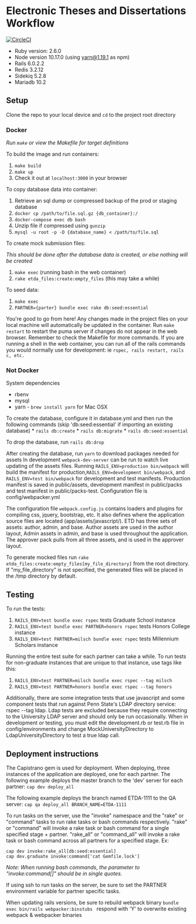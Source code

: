 # Electronic Theses and Dissertations Workflow 
[![CircleCI](https://circleci.com/gh/psu-stewardship/etda_workflow.svg?style=svg)](https://circleci.com/gh/psu-stewardship/etda_workflow)

* Ruby version: 2.6.0
* Node version 10.17.0 (using yarn@1.19.1 as npm)
* Rails 6.0.2.2
* Redis 3.2.12
* Sidekiq 5.2.8
* Mariadb 10.2
 
## Setup

Clone the repo to your local device and `cd` to the project root directory

### Docker

*Run `make` or view the Makefile for target definitions*

To build the image and run containers:

 1. `make build`
 2. `make up`
 3. Check it out at `localhost:3000` in your browser
    
To copy database data into container:

1. Retrieve an sql dump or compressed backup of the prod or staging database
2. `docker cp /path/to/file.sql.gz {db_container}:/`
3. `docker-compose exec db bash` 
4. Unzip file if compressed using `gunzip`
5. `mysql -u root -p -D {database_name} < /path/to/file.sql` 
    
To create mock submission files:

*This should be done after the database data is created, or else nothing will be created*

1. `make exec` (running bash in the web container)
2. `rake etda_files:create:empty_files` (this may take a while)

To seed data:

1. `make exec`
2. `PARTNER={parter} bundle exec rake db:seed:essential`
    
You're good to go from here!  Any changes made in the project files on your local machine will automatically be updated in the container.  Run `make restart` to restart the puma server if changes do not appear in the web browser.  Remember to check the Makefile for more commands.  If you are running a shell in the web container, you can run all of the rails commands you would normally use for development: ie `rspec, rails restart, rails c, etc.`

### Not Docker

System dependencies
  * rbenv 
  * mysql
  * yarn - `brew install yarn` for Mac OSX
 
To create the database, configure it in database.yml and then run the following commands (skip 'db:seed:essential' if importing an existing database) 
    * `rails db:create`
    * `rails db:migrate`
    * `rails db:seed:essential`  
    
To drop the database, run `rails db:drop`

After creating the database, run `yarn` to download packages needed for assets
  In development `webpack-dev-server` can be run to watch live updating of the assets files.
  Running `RAILS_ENV=production bin/webpack` will build the manifest for production,`RAILS_ENV=development bin/webpack`, and `RAILS_ENV=test bin/webpack` for development and test manifests.  Production manifest is saved in public/assets, development manifest in public/packs and test manifest in public/packs-test.  Configuration file is config/webpacker.yml
  
  The configuration file `webpack.config.js` contains loaders and plugins for compiling css, jquery, bootstrap, etc.  It also defines where the application source files are located (app/assets/javascript/).  ETD has three sets of assets:  author, admin, and base.  Author assets are used in the author layout, Admin assets in admin, and base is used throughout the application.  The approver pack pulls from all three assets, and is used in the approver layout.
  
To generate mocked files run `rake etda_files:create:empty_files[my_file_directory]` from the root directory.  If "my_file_directory" is not specified, the generated files will be placed in the /tmp directory by default.  

## Testing
 

   To run the tests: 
   1.  `RAILS_ENV=test bundle exec rspec` tests Graduate School instance   
   2.  `RAILS_ENV=test bundle exec PARTNER=honors rspec` tests Honors College instance
   3.  `RAILS_ENV=test PARTNER=milsch bundle exec rspec` tests Millennium Scholars instance
   
   Running the entire test suite for each partner can take a while.  To run tests for non-graduate instances that are unique to that instance, use tags like this:
   
   1. `RAILS_ENV=test PARTNER=milsch bundle exec rspec --tag milsch`
   1. `RAILS_ENV=test PARTNER=honors bundle exec rspec --tag honors`

   Additionally, there are some integration tests that use javascript and some component tests that run against Penn State's LDAP directory service: rspec --tag ldap. Ldap tests are excluded because they require connecting to the University LDAP server and should only be run occasionally.  When in development or testing, you must edit the development.rb or test.rb file in config/environments and change MockUniversityDirectory to LdapUniversityDirectory to test a true ldap call.

## Deployment instructions

The Capistrano gem is used for deployment.
When deploying, three instances of the application are
deployed, one for each partner.  The following example deploys the master branch to the 'dev' server for each partner:
`cap dev deploy_all`

The following example deploys the branch named ETDA-1111 to the QA server:
`cap qa deploy_all BRANCH_NAME=ETDA-1111`

To run tasks on the server, use the "invoke" namespace and the "rake" or "command" tasks to run rake tasks or bash commands respectively.  "rake" or "command" will invoke a rake task or bash command for a single specified stage + partner.  "rake_all" or "command_all" will invoke a rake task or bash command across all partners for a specified stage.  Ex:

    cap dev invoke:rake_all[db:seed:essential]
    cap dev.graduate invoke:command['cat Gemfile.lock']
    
*Note: When running bash commands, the parameter to "invoke:command[]" should be in single quotes.*

If using ssh to run tasks on the server, be sure to set the PARTNER environment variable for partner specific tasks.
    
When updating rails versions, be sure to rebuild webpack binary `bundle exec bin/rails webpacker:binstubs
` respond with 'Y' to overwrite existing webpack & webpacker binaries    

 
